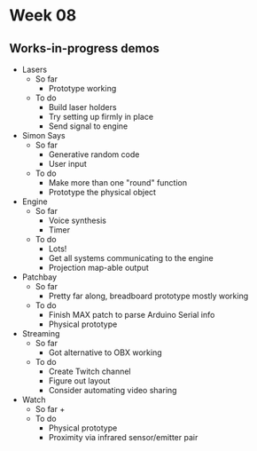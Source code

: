 # Week 08

## Works-in-progress demos

+ Lasers
	+ So far
		+ Prototype working
	+ To do
		+ Build laser holders
		+ Try setting up firmly in place
		+ Send signal to engine
+ Simon Says
	+ So far
		+ Generative random code
		+ User input
	+ To do
		+ Make more than one "round" function
		+ Prototype the physical object
+ Engine
	+ So far
		+ Voice synthesis
		+ Timer
	+ To do
		+ Lots!
		+ Get all systems communicating to the engine
		+ Projection map-able output
+ Patchbay
	+ So far
		+ Pretty far along, breadboard prototype mostly working
	+ To do
		+ Finish MAX patch to parse Arduino Serial info
		+ Physical prototype
+ Streaming
	+ So far
		+ Got alternative to OBX working
	+ To do
		+ Create Twitch channel
		+ Figure out layout
		+ Consider automating video sharing
+ Watch
	+ So far
		+ 
	+ To do
		+ Physical prototype
		+ Proximity via infrared sensor/emitter pair
		